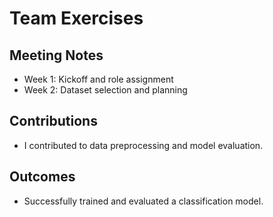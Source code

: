 # Team Exercises

## Meeting Notes
- Week 1: Kickoff and role assignment
- Week 2: Dataset selection and planning

## Contributions
- I contributed to data preprocessing and model evaluation.

## Outcomes
- Successfully trained and evaluated a classification model.